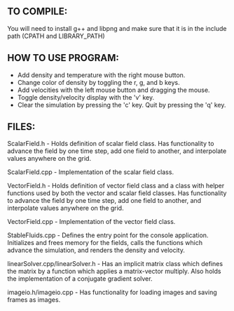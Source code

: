 ## TO COMPILE:
You will need to install g++ and libpng and make sure that it is in the include path (CPATH and LIBRARY_PATH)

## HOW TO USE PROGRAM:
- Add density and temperature with the right mouse button.
- Change color of density by toggling the r, g, and b keys.
- Add velocities with the left mouse button and dragging the mouse.
- Toggle density/velocity display with the 'v' key.
- Clear the simulation by pressing the 'c' key. Quit by pressing the 'q' key.

## FILES:
ScalarField.h - Holds definition of scalar field class. Has functionality to
    advance the field by one time step, add one field to another, and
    interpolate values anywhere on the grid.
    
ScalarField.cpp - Implementation of the scalar field class.

VectorField.h - Holds definition of vector field class and a class with helper
    functions used by both the vector and scalar field classes. Has 
    functionality to advance the field by one time step, add one field to 
    another, and interpolate values anywhere on the grid.
    
VectorField.cpp - Implementation of the vector field class.

StableFluids.cpp - Defines the entry point for the console application.
    Initializes and frees memory for the fields, calls the functions
    which advance the simulation, and renders the density and velocity.
    
linearSolver.cpp/linearSolver.h - Has an implicit matrix class which defines the
    matrix by a function which applies a matrix-vector multiply. Also holds the
    implementation of a conjugate gradient solver.
    
imageio.h/imageio.cpp - Has functionality for loading images and saving frames
    as images.
